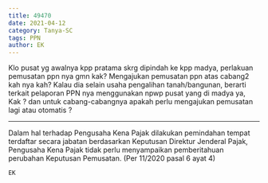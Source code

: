 ```yaml
---
title: 49470
date: 2021-04-12
category: Tanya-SC
tags: PPN
author: EK
---
```


Klo pusat yg awalnya kpp pratama skrg dipindah ke kpp madya, perlakuan pemusatan ppn nya gmn kak? Mengajukan pemusatan ppn atas cabang2 kah nya kah? Kalau dia selain usaha pengalihan tanah/bangunan, berarti terkait pelaporan PPN nya menggunakan npwp pusat yang di madya ya, Kak ? dan untuk cabang-cabangnya apakah perlu mengajukan pemusatan lagi atau otomatis ?

---

Dalam hal terhadap Pengusaha Kena Pajak dilakukan pemindahan tempat terdaftar secara jabatan berdasarkan Keputusan Direktur Jenderal Pajak, Pengusaha Kena Pajak tidak perlu menyampaikan pemberitahuan perubahan Keputusan Pemusatan. (Per 11/2020 pasal 6 ayat 4)

`EK`
